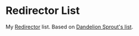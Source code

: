 # Redirector List

My [Redirector](https://addons.mozilla.org/en-US/firefox/addon/redirector/) list. Based on [Dandelion Sprout's list](https://github.com/DandelionSprout/adfilt/tree/master/Dandelion%20Sprout-s%20Redirector%20Assistant%20List).
